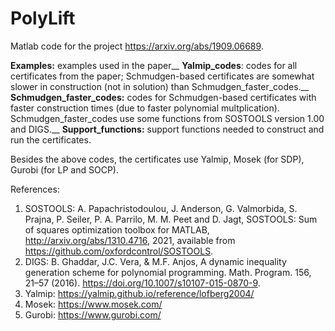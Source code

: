 # PolyLift
Matlab code for the project https://arxiv.org/abs/1909.06689. 

**Examples:** examples used in the paper__
**Yalmip_codes**: codes for all certificates from the paper;  Schmudgen-based certificates are somewhat slower in construction (not in solution) than Schmudgen_faster_codes.__
**Schmudgen_faster_codes:** codes for Schmudgen-based certificates with faster construction times (due to faster polynomial multplication). Schmudgen_faster_codes use some functions from SOSTOOLS version 1.00 and DIGS.__
**Support_functions:** support functions needed to construct and run the certificates. 

Besides the above codes, the certificates use Yalmip, Mosek (for SDP), Gurobi (for LP and SOCP).  

References:
1.  SOSTOOLS: A. Papachristodoulou, J. Anderson, G. Valmorbida, S. Prajna, P. Seiler, P. A. Parrilo, M. M. Peet and D. Jagt, SOSTOOLS: Sum of squares optimization toolbox for MATLAB, http://arxiv.org/abs/1310.4716, 2021, available from https://github.com/oxfordcontrol/SOSTOOLS.
2. DIGS: B. Ghaddar, J.C. Vera, & M.F. Anjos, A dynamic inequality generation scheme for polynomial programming. Math. Program. 156, 21–57 (2016). https://doi.org/10.1007/s10107-015-0870-9.
3.  Yalmip: https://yalmip.github.io/reference/lofberg2004/
4.  Mosek: https://www.mosek.com/
5.  Gurobi: https://www.gurobi.com/
